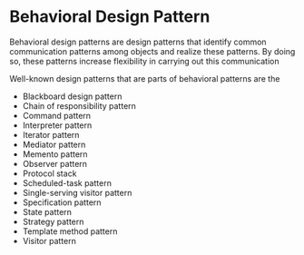 
# Behavioral Design Pattern
Behavioral design patterns are design patterns that identify common communication patterns among objects and realize these patterns. By doing so, these patterns increase flexibility in carrying out this communication

Well-known design patterns that are parts of behavioral patterns are the
  
  * Blackboard design pattern
  * Chain of responsibility pattern
  * Command pattern
  * Interpreter pattern
  * Iterator pattern
  * Mediator pattern
  * Memento pattern
  * Observer pattern
  * Protocol stack
  * Scheduled-task pattern
  * Single-serving visitor pattern
  * Specification pattern
  * State pattern
  * Strategy pattern
  * Template method pattern
  * Visitor pattern
  

